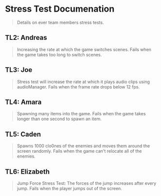 # Stress Test Documenation
> Details on ever team members stress tests. 

## TL2: Andreas
> Increasing the rate at which the game switches scenes.
> Fails when the game takes too long to switch scenes. 

## TL3: Joe
> Stress test will increase the rate at which it plays audio clips using audioManager. 
> Fails when the frame rate drops below 12 fps. 

## TL4: Amara
> Spawning many items into the game. 
> Fails when the game takes longer than one second to spawn an item. 

## TL5: Caden
> Spawns 1000 clo0nes of the enemies and moves them around the screen randomly. 
> Fails when the game can't relocate all of the enemies. 

## TL6: Elizabeth
> Jump Force Stress Test: The forces of the jump increases after every jump. 
> Fails when the player jumps out of the screen. 